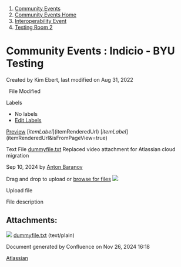1. [Community Events](index.html)
2. [Community Events Home](Community-Events-Home_21790731.html)
3. [Interoperability Event](Interoperability-Event_21793489.html)
4. [Testing Room 2](Testing-Room-2_21793555.html)

# Community Events : Indicio - BYU Testing

Created by Kim Ebert, last modified on Aug 31, 2022

  File Modified

Labels

- No labels
- [Edit Labels](# "Edit Labels")

[Preview]() [$itemLabel]($itemRenderedUrl) [$itemLabel]($itemRenderedUrl&isFromPageView=true)

Text File [dummyfile.txt](attachments/21790872/21793611.txt "Download") Replaced video attachment for Atlassian cloud migration

Sep 10, 2024 by [Anton Baranov](/wiki/people/5d276e9fafbc2a0c25112118)

Drag and drop to upload or [browse for files]() ![](images/icons/wait.gif)

Upload file

File description

## Attachments:

![](images/icons/bullet_blue.gif) [dummyfile.txt](attachments/21790872/21793611.txt) (text/plain)

Document generated by Confluence on Nov 26, 2024 16:18

[Atlassian](http://www.atlassian.com/)
